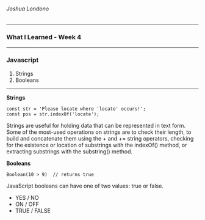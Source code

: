 ###### Joshua Londono

---

### What I Learned - Week 4
---

### Javascript

1. Strings
2. Booleans

---

__Strings__

~~~~
const str = 'Please locate where 'locate' occurs!';
const pos = str.indexOf('locate');
~~~~

Strings are useful for holding data that can be represented in text form. Some of the most-used operations on strings are to check their length, to build and concatenate them using the + and += string operators, checking for the existence or location of substrings with the indexOf() method, or extracting substrings with the substring() method.



__Booleans__

~~~~
Boolean(10 > 9)  // returns true
~~~~

JavaScript booleans can have one of two values: true or false.

* YES / NO
* ON / OFF
* TRUE / FALSE




